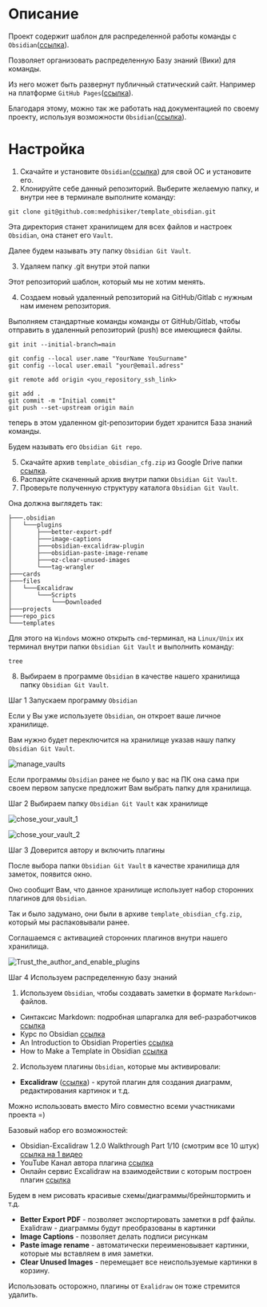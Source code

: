 # Описание

Проект содержит шаблон для распределенной работы команды с `Obsidian`([ссылка](https://obsidian.md/download)).

Позволяет организовать распределенную Базу знаний (Вики) для команды.

Из него может быть развернут публичный статический сайт. Например на платформе `GitHub Pages`([ссылка](https://pages.github.com/)).

Благодаря этому, можно так же работать над документацией по своему проекту, используя возможности `Obsidian`([ссылка](https://obsidian.md/download)).

# Настройка

1. Скачайте и установите `Obsidian`([ссылка](https://obsidian.md/download)) для свой ОС и установите его.
2. Клонируйте себе данный репозиторий.
Выберите желаемую папку, и внутри нее в терминале выполните команду:
```
git clone git@github.com:medphisiker/template_obisdian.git
```

Эта директория станет хранилищем для всех файлов и настроек `Obsidian`, она станет его `Vault`.

Далее будем называть эту папку `Obsidian Git Vault`.

3. Удаляем папку .git внутри этой папки

Этот репозиторий шаблон, который мы не хотим менять.

4. Создаем новый удаленный репозиторий на GitHub/Gitlab с нужным нам именем репозитория.

Выполняем стандартные команды команды от GitHub/Gitlab, чтобы отправить в удаленный репозиторий (push) все имеющиеся файлы.

```
git init --initial-branch=main

git config --local user.name "YourName YouSurname"
git config --local user.email "your@email.adress"

git remote add origin <you_repository_ssh_link>

git add .
git commit -m "Initial commit"
git push --set-upstream origin main
```

теперь в этом удаленном git-репозитории будет хранится База знаний команды.

Будем называть его `Obsidian Git repo`.

5. Скачайте архив `template_obisdian_cfg.zip` из Google Drive папки [ссылка](https://drive.google.com/drive/folders/1GLPKjVHtxfcPXCeAq-5XCx_nXHbsejiy?usp=sharing).
6. Распакуйте скаченный архив внутри папки `Obsidian Git Vault`.
7. Проверьте полученную структуру каталога `Obsidian Git Vault`.

Она должна выглядеть так:
```
├───.obsidian
│   └───plugins
│       ├───better-export-pdf
│       ├───image-captions
│       ├───obsidian-excalidraw-plugin
│       ├───obsidian-paste-image-rename
│       ├───oz-clear-unused-images
│       └───tag-wrangler
├───cards
├───files
│   └───Excalidraw
│       └───Scripts
│           └───Downloaded
├───projects
├───repo_pics
└───templates
```

Для этого на `Windows` можно открыть `cmd`-терминал, на `Linux/Unix` их терминал внутри папки `Obsidian Git Vault` и выполнить команду:
```
tree
```

8. Выбираем в программе `Obsidian` в качестве нашего хранилища папку `Obsidian Git Vault`.

Шаг 1 Запускаем программу `Obsidian`

Если у Вы уже используете `Obsidian`, он откроет ваше личное хранилище.

Вам нужно будет переключится на хранилище указав нашу папку `Obsidian Git Vault`.

![manage_vaults](./repo_pics/manage_vaults.jpg)

Если программы `Obsidian` ранее не было у вас на ПК она сама при своем первом запуске предложит Вам выбрать папку для хранилища.

Шаг 2 Выбираем папку `Obsidian Git Vault` как хранилище

![chose_your_vault_1](./repo_pics/chose_your_vault_1.jpg)


![chose_your_vault_2](./repo_pics/chose_your_vault_2.jpg)


Шаг 3 Доверится автору и включить плагины

После выбора папки `Obsidian Git Vault` в качестве хранилища для заметок, появится окно.

Оно сообщит Вам, что данное хранилище использует набор сторонних плагинов для `Obsidian`.

Так и было задумано, они были в архиве `template_obisdian_cfg.zip`, который мы распаковывали ранее.

Соглашаемся с активацией сторонних плагинов внутри нашего хранилища.

![Trust_the_author_and_enable_plugins](./repo_pics/Trust_the_author_and_enable_plugins.jpg)

Шаг 4 Используем распределенную базу знаний

1. Используем `Obsidian`, чтобы создавать заметки в формате `Markdown`-файлов.

* Синтаксис Markdown: подробная шпаргалка для веб-разработчиков [ссылка](https://skillbox.ru/media/code/yazyk-razmetki-markdown-shpargalka-po-sintaksisu-s-primerami/)
* Курс по Obsidian [ссылка](https://youtube.com/playlist?list=PLeDR6lYFEHWEUxwSA8OplPLvk50DCVraH&si=vjNqi9xUT_rSRp74)
* An Introduction to Obsidian Properties [ссылка](https://obsidian.rocks/an-introduction-to-obsidian-properties/)
* How to Make a Template in Obsidian [ссылка](https://www.alphr.com/obsidian-how-to-make-a-template/)

2. Используем плагины `Obsidian`, которые мы активировали:

* **Excalidraw** ([ссылка](https://github.com/zsviczian/obsidian-excalidraw-plugin?tab=readme-ov-file)) - крутой плагин для создания диаграмм, редактирования картинок и т.д.

Можно использовать вместо Miro совместно всеми участниками проекта =)

Базовый набор его возможностей:
* Obsidian-Excalidraw 1.2.0 Walkthrough Part 1/10 (смотрим все 10 штук) [ссылка на 1 видео](https://youtu.be/sY4FoflGaiM?si=LUziSDrIEGsOEytF)
* YouTube Канал автора плагина [ссылка](https://www.youtube.com/@VisualPKM/playlists)
* Онлайн сервис Excalidraw на взаимодействии с которым построен плагин [ссылка](https://www.youtube.com/@VisualPKM/playlists)

Будем в нем рисовать красивые схемы/диаграммы/брейнштормить и т.д.

* **Better Export PDF** - позволяет экспортировать заметки в pdf файлы. Exalidraw - диаграммы будут преобразованы в картинки
* **Image Captions** - позволяет делать подписи рисункам
* **Paste image rename** - автоматически переименовывает картинки, которые мы вставляем в имя заметки.
* **Clear Unused Images** - перемещает все неиспользуемые картинки в корзину.

Использовать осторожно, плагины от `Exalidraw` он тоже стремится удалить.
